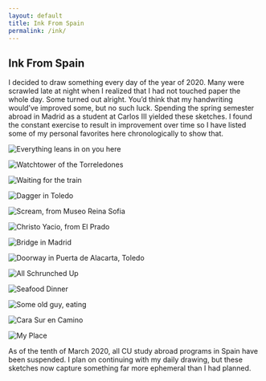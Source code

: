 ```yaml
---
layout: default
title: Ink From Spain
permalink: /ink/
---
```


## Ink From Spain

I decided to draw something every day of the year of 2020. Many were scrawled late at night when I realized that I had not touched paper the whole day. Some turned out alright. You’d think that my handwriting would’ve improved some, but no such luck. Spending the spring semester abroad in Madrid as a student at Carlos III yielded these sketches. I found the constant exercise to result in improvement over time so I have listed some of my personal favorites here chronologically to show that.

![Everything leans in on you here](https://github.com/klauszach/klauszach.github.io/blob/main/docs/assets/ink/IMG_1791.JPG)

![Watchtower of the Torreledones](https://github.com/klauszach/klauszach.github.io/blob/main/docs/assets/ink/IMG_1795.JPG)

![Waiting for the train](https://github.com/klauszach/klauszach.github.io/blob/main/docs/assets/ink/IMG_1789.JPG)

![Dagger in Toledo](https://github.com/klauszach/klauszach.github.io/blob/main/docs/assets/ink/IMG_1798.JPG)

![Scream, from Museo Reina Sofia](https://github.com/klauszach/klauszach.github.io/blob/main/docs/assets/ink/IMG_1794.JPG)

![Christo Yacio, from El Prado](https://github.com/klauszach/klauszach.github.io/blob/main/docs/assets/ink/IMG_1800.JPG)

![Bridge in Madrid](https://github.com/klauszach/klauszach.github.io/blob/main/docs/assets/ink/IMG_1799.JPG)

![Doorway in Puerta de Alacarta, Toledo](https://github.com/klauszach/klauszach.github.io/blob/main/docs/assets/ink/IMG_1801.JPG)

![All Schrunched Up](https://github.com/klauszach/klauszach.github.io/blob/main/docs/assets/ink/IMG_1804.JPG)

![Seafood Dinner](https://github.com/klauszach/klauszach.github.io/blob/main/docs/assets/ink/IMG_1854.JPG)

![Some old guy, eating](https://github.com/klauszach/klauszach.github.io/blob/main/docs/assets/ink/IMG_1811.JPG)

![Cara Sur en Camino](https://github.com/klauszach/klauszach.github.io/blob/main/docs/assets/ink/IMG_1858.JPG)

![My Place](https://github.com/klauszach/klauszach.github.io/blob/main/docs/assets/ink/IMG_1855.JPG)

As of the tenth of March 2020, all CU study abroad programs in Spain have been suspended. I plan on continuing with my daily drawing, but these sketches now capture something far more ephemeral than I had planned.


